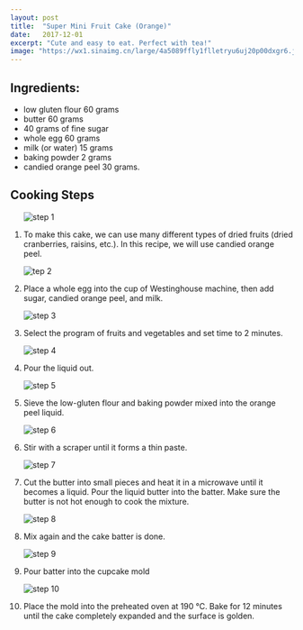 ```yaml
---
layout: post
title:  "Super Mini Fruit Cake (Orange)"
date:   2017-12-01
excerpt: "Cute and easy to eat. Perfect with tea!"
image: "https://wx1.sinaimg.cn/large/4a5089ffly1flletryu6uj20p00dxgr6.jpg"
---
```


## Ingredients:

<ul>
    <li>low gluten flour 60 grams</li>
    <li>butter 60 grams</li>
    <li>40 grams of fine sugar</li>
    <li>whole egg 60 grams</li>
    <li>milk (or water) 15 grams</li>
    <li>baking powder 2 grams</li>
    <li>candied orange peel 30 grams.</li>
</ul>

## Cooking Steps
  <ol>
      <p><img src="https://wx1.sinaimg.cn/large/4a5089ffly1flleshwv6cj20jg0attb9.jpg" alt="step 1"/></p>
      <p><li>To make this cake, we can use many different types of dried fruits (dried cranberries, raisins, etc.). In this recipe, we will use candied orange peel.</li><p/>
      <p><img src="https://wx1.sinaimg.cn/large/4a5089ffly1fllesm61zfj20jg0at76g.jpg" alt="tep 2"/></p>
      <p><li>Place a whole egg into the cup of Westinghouse machine, then add sugar, candied orange peel, and milk.</li><p/>
      <p><img src="https://wx4.sinaimg.cn/large/4a5089ffly1flless0bw9j20jg0attai.jpg" alt="step 3"/></p>
      <p><li>Select the program of fruits and vegetables and set time to 2 minutes.</li><p/>
      <p><img src="https://wx3.sinaimg.cn/large/4a5089ffly1fllesvxrncj20jg0atmyi.jpg" alt="step 4"/></p>
      <p><li>Pour the liquid out.</li><p/>
      <p><img src="https://wx1.sinaimg.cn/large/4a5089ffly1flleszdw06j20jg0atwg9.jpg" alt="step 5"/></p>
      <p><li>Sieve the low-gluten flour and baking powder mixed into the orange peel liquid.</li><p/>
      <p><img src="https://wx3.sinaimg.cn/large/4a5089ffly1fllet3ter2j20jg0at76d.jpg" alt="step 6"/></p>
      <p><li>Stir with a scraper until it forms a thin paste.</li></p>
      <p><img src="https://wx4.sinaimg.cn/large/4a5089ffly1fllet7uwe8j20jg0atdhj.jpg" alt="step 7"/></p>
      <p><li>Cut the butter into small pieces and heat it in a microwave until it becomes a liquid. Pour the liquid butter into the batter. Make sure the butter is not hot enough to cook the mixture.</li><p/>
      <p><img src="https://wx4.sinaimg.cn/large/4a5089ffly1flletcqub5j20jg0ataby.jpg" alt="step 8"/></p>
      <p><li>Mix again and the cake batter is done.</li><p/>
      <p><img src="https://wx1.sinaimg.cn/large/4a5089ffly1flletgc6bxj20jg0atdia.jpg" alt="step 9"/></p>
      <p><li>Pour batter into the cupcake mold</li><p/>
      <p><img src="https://wx3.sinaimg.cn/large/4a5089ffly1flletksktij20jg0atdit.jpg" alt="step 10"/></p>
      <p><li>Place the mold into the preheated oven at 190 ℃. Bake for 12 minutes until the cake completely expanded and the surface is golden.</li><p/>
